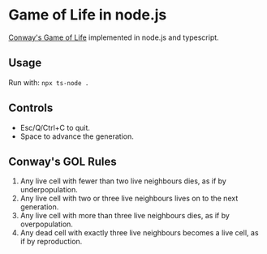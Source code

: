 # Game of Life in node.js

[Conway's Game of Life](https://en.wikipedia.org/wiki/Conway's_Game_of_Life) implemented in node.js and typescript.

## Usage

Run with: `npx ts-node .`

## Controls

* Esc/Q/Ctrl+C to quit.
* Space to advance the generation.

## Conway's GOL Rules

1. Any live cell with fewer than two live neighbours dies, as if by underpopulation.
2. Any live cell with two or three live neighbours lives on to the next generation.
3. Any live cell with more than three live neighbours dies, as if by overpopulation.
4. Any dead cell with exactly three live neighbours becomes a live cell, as if by reproduction.